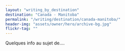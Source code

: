 ```yaml
---
layout: "writing_by_destination"
destination: "Canada - Manitoba"
permalink: "/writing/destination/canada-manitoba/"
header-img: "assets/owner/hero/archive-bg.jpg"
flickr-tag: ""
---
```


Quelques info au sujet de....